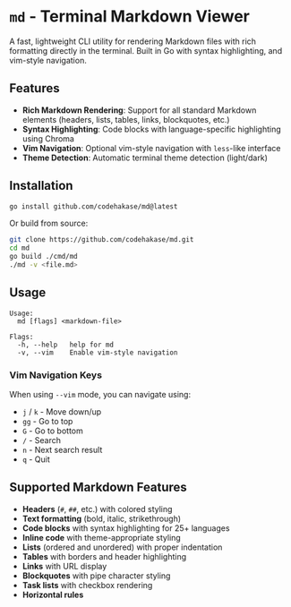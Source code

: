 # `md` - Terminal Markdown Viewer

A fast, lightweight CLI utility for rendering Markdown files with rich formatting directly in the terminal. Built in Go with syntax highlighting, and vim-style navigation.

## Features

- **Rich Markdown Rendering**: Support for all standard Markdown elements (headers, lists, tables, links, blockquotes, etc.)
- **Syntax Highlighting**: Code blocks with language-specific highlighting using Chroma
- **Vim Navigation**: Optional vim-style navigation with `less`-like interface
- **Theme Detection**: Automatic terminal theme detection (light/dark)

## Installation

```bash
go install github.com/codehakase/md@latest
```

Or build from source:

```bash
git clone https://github.com/codehakase/md.git
cd md
go build ./cmd/md
./md -v <file.md>
```

## Usage

```
Usage:
  md [flags] <markdown-file>

Flags:
  -h, --help   help for md
  -v, --vim    Enable vim-style navigation
```


### Vim Navigation Keys

When using `--vim` mode, you can navigate using:

- `j` / `k` - Move down/up
- `gg` - Go to top
- `G` - Go to bottom  
- `/` - Search
- `n` - Next search result
- `q` - Quit

## Supported Markdown Features

- **Headers** (`#`, `##`, etc.) with colored styling
- **Text formatting** (bold, italic, strikethrough)
- **Code blocks** with syntax highlighting for 25+ languages
- **Inline code** with theme-appropriate styling
- **Lists** (ordered and unordered) with proper indentation
- **Tables** with borders and header highlighting
- **Links** with URL display
- **Blockquotes** with pipe character styling
- **Task lists** with checkbox rendering
- **Horizontal rules**
